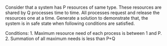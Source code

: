 Consider that a system has P resources of same type. These resources are shared by Q processes time to time. All processes request and release the resources one at a time. Generate a solution to demonstrate that, the system is in safe state when following conditions are satisfied.

Conditions:
            1.	Maximum resource need of each process is between 1 and P.
            2.	Summation of all maximum needs is less than P+Q
